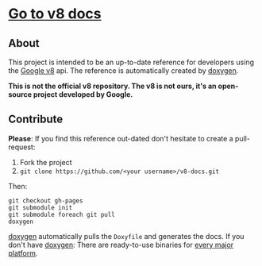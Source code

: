 [Go to v8 docs](http://peerigon.github.io/v8-docs/)
===============

About
-----

This project is intended to be an up-to-date reference for developers using the [Google v8](http://code.google.com/p/v8/)
api. The reference is automatically created by [doxygen](http://www.stack.nl/~dimitri/doxygen/).

**This is not the official v8 repository. The v8 is not ours, it's an open-source project developed by Google.**

Contribute
----------

**Please**: If you find this reference out-dated don't hesitate to create a pull-request:

1. Fork the project
2. `git clone https://github.com/<your username>/v8-docs.git`

Then:

```shell
git checkout gh-pages
git submodule init
git submodule foreach git pull
doxygen
```

[doxygen](http://www.stack.nl/~dimitri/doxygen/) automatically pulls the `Doxyfile` and generates the docs. If
you don't have [doxygen](http://www.stack.nl/~dimitri/doxygen/): There are ready-to-use binaries for
[every major platform](http://www.stack.nl/~dimitri/doxygen/download.html).
